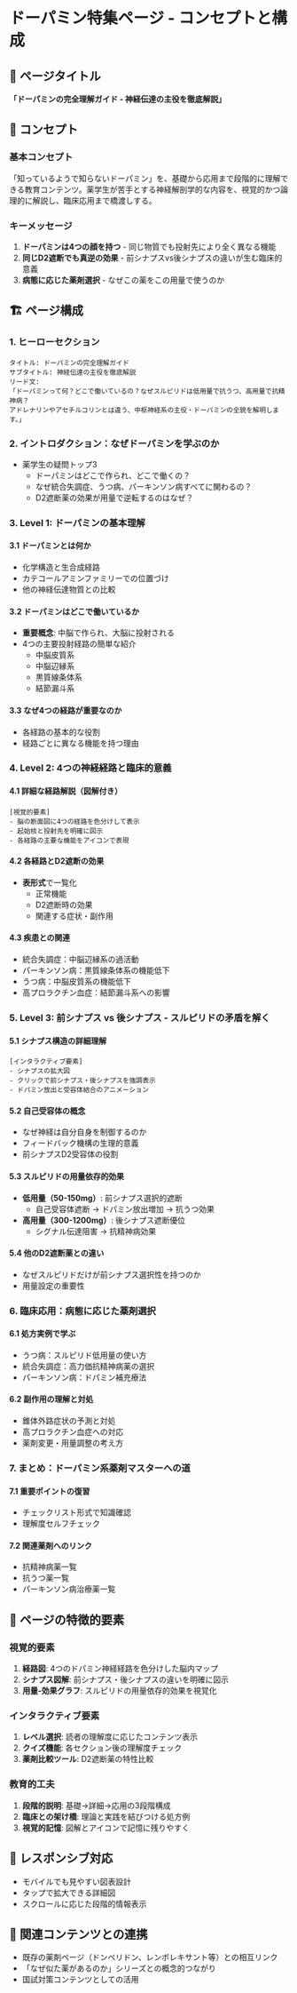 # ドーパミン特集ページ - コンセプトと構成

## 📝 ページタイトル
**「ドーパミンの完全理解ガイド - 神経伝達の主役を徹底解説」**

## 🎨 コンセプト

### 基本コンセプト
「知っているようで知らないドーパミン」を、基礎から応用まで段階的に理解できる教育コンテンツ。薬学生が苦手とする神経解剖学的な内容を、視覚的かつ論理的に解説し、臨床応用まで橋渡しする。

### キーメッセージ
1. **ドーパミンは4つの顔を持つ** - 同じ物質でも投射先により全く異なる機能
2. **同じD2遮断でも真逆の効果** - 前シナプスvs後シナプスの違いが生む臨床的意義
3. **病態に応じた薬剤選択** - なぜこの薬をこの用量で使うのか

## 🏗️ ページ構成

### 1. ヒーローセクション
```
タイトル: ドーパミンの完全理解ガイド
サブタイトル: 神経伝達の主役を徹底解説
リード文: 
「ドーパミンって何？どこで働いているの？なぜスルピリドは低用量で抗うつ、高用量で抗精神病？
アドレナリンやアセチルコリンとは違う、中枢神経系の主役・ドーパミンの全貌を解明します。」
```

### 2. イントロダクション：なぜドーパミンを学ぶのか
- 薬学生の疑問トップ3
  - ドーパミンはどこで作られ、どこで働くの？
  - なぜ統合失調症、うつ病、パーキンソン病すべてに関わるの？
  - D2遮断薬の効果が用量で逆転するのはなぜ？

### 3. Level 1: ドーパミンの基本理解

#### 3.1 ドーパミンとは何か
- 化学構造と生合成経路
- カテコールアミンファミリーでの位置づけ
- 他の神経伝達物質との比較

#### 3.2 ドーパミンはどこで働いているか
- **重要概念**: 中脳で作られ、大脳に投射される
- 4つの主要投射経路の簡単な紹介
  - 中脳皮質系
  - 中脳辺縁系
  - 黒質線条体系
  - 結節漏斗系

#### 3.3 なぜ4つの経路が重要なのか
- 各経路の基本的な役割
- 経路ごとに異なる機能を持つ理由

### 4. Level 2: 4つの神経経路と臨床的意義

#### 4.1 詳細な経路解説（図解付き）
```
[視覚的要素]
- 脳の断面図に4つの経路を色分けして表示
- 起始核と投射先を明確に図示
- 各経路の主要な機能をアイコンで表現
```

#### 4.2 各経路とD2遮断の効果
- **表形式**で一覧化
  - 正常機能
  - D2遮断時の効果
  - 関連する症状・副作用

#### 4.3 疾患との関連
- 統合失調症：中脳辺縁系の過活動
- パーキンソン病：黒質線条体系の機能低下
- うつ病：中脳皮質系の機能低下
- 高プロラクチン血症：結節漏斗系への影響

### 5. Level 3: 前シナプス vs 後シナプス - スルピリドの矛盾を解く

#### 5.1 シナプス構造の詳細理解
```
[インタラクティブ要素]
- シナプスの拡大図
- クリックで前シナプス・後シナプスを強調表示
- ドパミン放出と受容体結合のアニメーション
```

#### 5.2 自己受容体の概念
- なぜ神経は自分自身を制御するのか
- フィードバック機構の生理的意義
- 前シナプスD2受容体の役割

#### 5.3 スルピリドの用量依存的効果
- **低用量（50-150mg）**: 前シナプス選択的遮断
  - 自己受容体遮断 → ドパミン放出増加 → 抗うつ効果
- **高用量（300-1200mg）**: 後シナプス遮断優位
  - シグナル伝達阻害 → 抗精神病効果

#### 5.4 他のD2遮断薬との違い
- なぜスルピリドだけが前シナプス選択性を持つのか
- 用量設定の重要性

### 6. 臨床応用：病態に応じた薬剤選択

#### 6.1 処方実例で学ぶ
- うつ病：スルピリド低用量の使い方
- 統合失調症：高力価抗精神病薬の選択
- パーキンソン病：ドパミン補充療法

#### 6.2 副作用の理解と対処
- 錐体外路症状の予測と対処
- 高プロラクチン血症への対応
- 薬剤変更・用量調整の考え方

### 7. まとめ：ドーパミン系薬剤マスターへの道

#### 7.1 重要ポイントの復習
- チェックリスト形式で知識確認
- 理解度セルフチェック

#### 7.2 関連薬剤へのリンク
- 抗精神病薬一覧
- 抗うつ薬一覧
- パーキンソン病治療薬一覧

## 🎯 ページの特徴的要素

### 視覚的要素
1. **経路図**: 4つのドパミン神経経路を色分けした脳内マップ
2. **シナプス図解**: 前シナプス・後シナプスの違いを明確に図示
3. **用量-効果グラフ**: スルピリドの用量依存的効果を視覚化

### インタラクティブ要素
1. **レベル選択**: 読者の理解度に応じたコンテンツ表示
2. **クイズ機能**: 各セクション後の理解度チェック
3. **薬剤比較ツール**: D2遮断薬の特性比較

### 教育的工夫
1. **段階的説明**: 基礎→詳細→応用の3段階構成
2. **臨床との架け橋**: 理論と実践を結びつける処方例
3. **視覚的記憶**: 図解とアイコンで記憶に残りやすく

## 📱 レスポンシブ対応
- モバイルでも見やすい図表設計
- タップで拡大できる詳細図
- スクロールに応じた段階的情報表示

## 🔗 関連コンテンツとの連携
- 既存の薬剤ページ（ドンペリドン、レンボレキサント等）との相互リンク
- 「なぜ似た薬があるのか」シリーズとの概念的つながり
- 国試対策コンテンツとしての活用